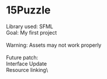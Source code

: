 # 15Puzzle

Library used: SFML\
Goal: My first project\
\
Warning: Assets may not work properly\
\
Future patch:\
Interface Update\
Resource linking\
